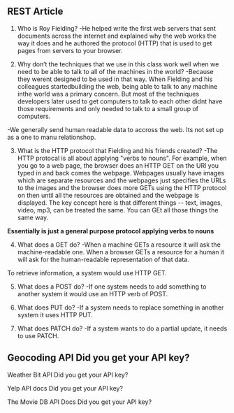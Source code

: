 ## REST Article

1. Who is Roy Fielding?
-He helped write the first web servers that sent documents across the internet and explained why the web works the way it does and he authored the protocol (HTTP) that is used to get pages from servers to your browser. 

2. Why don’t the techniques that we use in this class work well when we need to be able to talk to all of the machines in the world?
-Because they werent designed to be used in that way. When Fielding and his colleagues startedbuilding the web, being able to talk to any machine inthe world was a primary concern. But most of the techniques developers later used to get computers to talk to each other didnt have those requirements and only needed to talk to a small group of computers. 

-We generally send human readable data to accross the web. Its not set up as a one to manu relationshop. 

3. What is the HTTP protocol that Fielding and his friends created?
-The HTTP protocal is all about applying "verbs to nouns". For example, when you go to a web page, the browser does an HTTP GET on the URl you typed in and back comes the webpage. Webpages usually have images which are separate resources and the webpages just specifies the URLs to the images and the browser does more GETs using the HTTP protocol on then until all the resources are obtained and the webpage is displayed. The key concept here is that different things -- text, images, video, mp3, can be treated the same. You can GEt all those things the same way. 

**Essentially is just a general purpose protocol applying verbs to nouns**

4. What does a GET do?
-When a machine GETs a resource it will ask the machine-readable one. When a browser GETs a resource for a human it will ask for the human-readable representation of that data. 

To retrieve information, a system would use HTTP GET.

5. What does a POST do?
-If one system needs to add something to another system it would use an HTTP verb of POST.

6. What does PUT do?
-If a system needs to replace something in another system it uses HTTP PUT. 

7. What does PATCH do?
-If a system wants to do a partial update, it needs to use PATCH. 

Geocoding API
Did you get your API key?
-

Weather Bit API
Did you get your API key?

Yelp API docs
Did you get your API key?

The Movie DB API Docs
Did you get your API key?